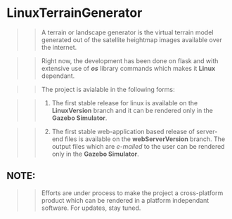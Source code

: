 # LinuxTerrainGenerator
>> A terrain or landscape generator is the virtual terrain model generated out of the satellite heightmap images available over the internet.

>> Right now, the development has been done on flask and with extensive use of ***os*** library commands which makes it **Linux** dependant.

>> The project is avialable in the following forms:

>> 1. The first stable release for linux is available on the **LinuxVersion** branch and it can be rendered only in the **Gazebo Simulator**.

>> 2. The first stable web-application based release of server-end files is available on the **webServerVersion** branch. The output files which are *e-mailed* to the user can be rendered only in the **Gazebo Simulator**.

## NOTE:
>> Efforts are under process to make the project a cross-platform product which can be rendered in a platform independant software. For updates, stay tuned.












